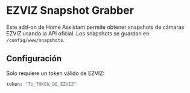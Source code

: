 # EZVIZ Snapshot Grabber

Este add-on de Home Assistant permite obtener snapshots de cámaras EZVIZ usando la API oficial. Los snapshots se guardan en `/config/www/snapshots`.

## Configuración

Solo requiere un token válido de EZVIZ:

```yaml
token: "TU_TOKEN_DE_EZVIZ"
